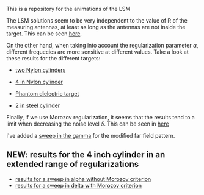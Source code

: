 This is a repository for the animations of the LSM

The LSM solutions seem to be very independent to the value of R of the measuring antennas, at least as long as the antennas are not inside the target. This can be seen [here](./Phantom/R_sweep/test_slider.html).

On the other hand, when taking into account the regularization parameter $\alpha$, different frequecies are more sensitive at different values. Take a look at these results for the different targets:

 - [two Nylon cylinders](./Nylon-Cyls/alpha_sweep/test_slider.html)

 - [4 in Nylon cylinder](./Nylon-4.0/alpha_sweep/test_slider.html)

 - [Phantom dielectric target](./Phantom/alpha_sweep/test_slider.html)

 - [2 in steel cylinder](./Metal-2.0/alpha_sweep/test_slider.html) 

Finally, if we use Morozov regularization, it seems that the results tend to a limit when decreasing the noise level $\delta$. This can be seen in [here](./Delta_sweep/Two-Cyls2/test_slider.html)


I've added a [sweep in the gamma](./gamma_sweep/4inCyl/test_slider.html) for the modified far field pattern.

## NEW: results for the 4 inch cylinder in an extended range of regularizations
- [ results for a sweep in alpha without Morozov criterion](Delta_sweep/4inCyl_no_Morozov/test_slider.html)
- [ results for a sweep in delta with Morozov criterion](Delta_sweep/4inCyl_Morozov/test_slider.html)
